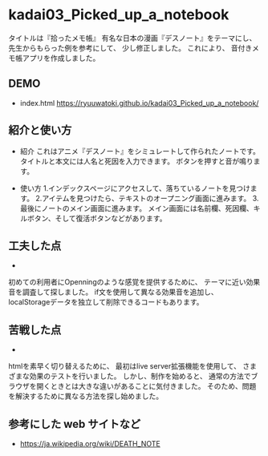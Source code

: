 # kadai03_Picked_up_a_notebook

タイトルは『拾ったメモ帳』
有名な日本の漫画『デスノート』をテーマにし、
先生からもらった例を参考にして、
少し修正しました。
これにより、
音付きメモ帳アプリを作成しました。


## DEMO

- index.html
https://ryuuwatoki.github.io/kadai03_Picked_up_a_notebook/

## 紹介と使い方

- 紹介
これはアニメ『デスノート』をシミュレートして作られたノートです。
タイトルと本文には人名と死因を入力できます。
ボタンを押すと音が鳴ります。

- 使い方
1.インデックスページにアクセスして、落ちているノートを見つけます。
2.アイテムを見つけたら、テキストのオープニング画面に進みます。
3.最後にノートのメイン画面に進みます。
メイン画面には名前欄、死因欄、キルボタン、そして復活ボタンなどがあります。


## 工夫した点

- 
初めての利用者にOpenningのような感覚を提供するために、
テーマに近い効果音を調査して探しました。
if文を使用して異なる効果音を追加し、
localStorageデータを独立して削除できるコードもあります。



## 苦戦した点

- 
htmlを素早く切り替えるために、
最初はlive server拡張機能を使用して、
さまざまな効果のテストを行いました。
しかし、制作を始めると、
通常の方法でブラウザを開くときとは大きな違いがあることに気付きました。
そのため、問題を解決するために異なる方法を探し始めました。

## 参考にした web サイトなど

- https://ja.wikipedia.org/wiki/DEATH_NOTE
